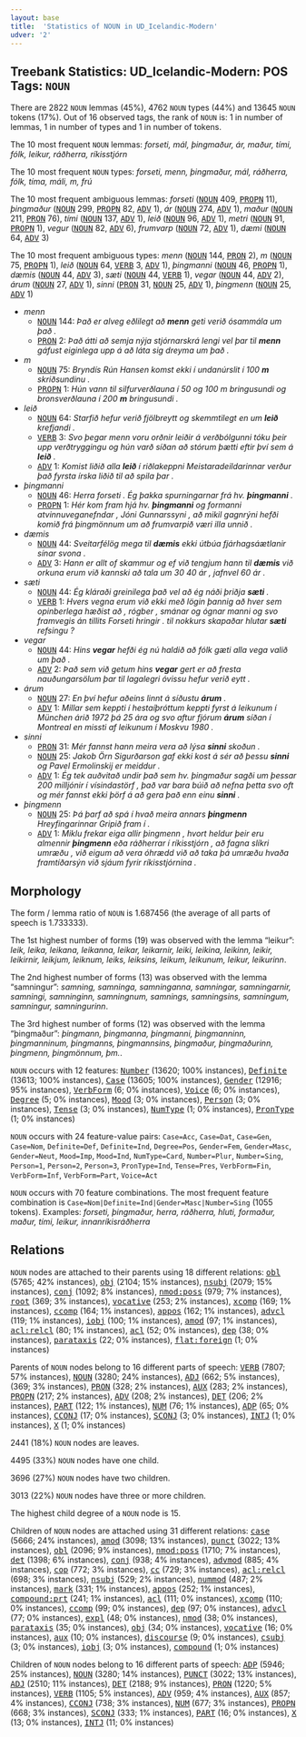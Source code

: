 ```yaml
---
layout: base
title:  'Statistics of NOUN in UD_Icelandic-Modern'
udver: '2'
---
```


## Treebank Statistics: UD_Icelandic-Modern: POS Tags: `NOUN`

There are 2822 `NOUN` lemmas (45%), 4762 `NOUN` types (44%) and 13645 `NOUN` tokens (17%).
Out of 16 observed tags, the rank of `NOUN` is: 1 in number of lemmas, 1 in number of types and 1 in number of tokens.

The 10 most frequent `NOUN` lemmas: <em>forseti, mál, þingmaður, ár, maður, tími, fólk, leikur, ráðherra, ríkisstjórn</em>

The 10 most frequent `NOUN` types:  <em>forseti, menn, þingmaður, mál, ráðherra, fólk, tíma, máli, m, frú</em>

The 10 most frequent ambiguous lemmas: <em>forseti</em> (<tt><a href="is_modern-pos-NOUN.html">NOUN</a></tt> 409, <tt><a href="is_modern-pos-PROPN.html">PROPN</a></tt> 11), <em>þingmaður</em> (<tt><a href="is_modern-pos-NOUN.html">NOUN</a></tt> 299, <tt><a href="is_modern-pos-PROPN.html">PROPN</a></tt> 82, <tt><a href="is_modern-pos-ADV.html">ADV</a></tt> 1), <em>ár</em> (<tt><a href="is_modern-pos-NOUN.html">NOUN</a></tt> 274, <tt><a href="is_modern-pos-ADV.html">ADV</a></tt> 1), <em>maður</em> (<tt><a href="is_modern-pos-NOUN.html">NOUN</a></tt> 211, <tt><a href="is_modern-pos-PRON.html">PRON</a></tt> 76), <em>tími</em> (<tt><a href="is_modern-pos-NOUN.html">NOUN</a></tt> 137, <tt><a href="is_modern-pos-ADV.html">ADV</a></tt> 1), <em>leið</em> (<tt><a href="is_modern-pos-NOUN.html">NOUN</a></tt> 96, <tt><a href="is_modern-pos-ADV.html">ADV</a></tt> 1), <em>metri</em> (<tt><a href="is_modern-pos-NOUN.html">NOUN</a></tt> 91, <tt><a href="is_modern-pos-PROPN.html">PROPN</a></tt> 1), <em>vegur</em> (<tt><a href="is_modern-pos-NOUN.html">NOUN</a></tt> 82, <tt><a href="is_modern-pos-ADV.html">ADV</a></tt> 6), <em>frumvarp</em> (<tt><a href="is_modern-pos-NOUN.html">NOUN</a></tt> 72, <tt><a href="is_modern-pos-ADV.html">ADV</a></tt> 1), <em>dæmi</em> (<tt><a href="is_modern-pos-NOUN.html">NOUN</a></tt> 64, <tt><a href="is_modern-pos-ADV.html">ADV</a></tt> 3)

The 10 most frequent ambiguous types:  <em>menn</em> (<tt><a href="is_modern-pos-NOUN.html">NOUN</a></tt> 144, <tt><a href="is_modern-pos-PRON.html">PRON</a></tt> 2), <em>m</em> (<tt><a href="is_modern-pos-NOUN.html">NOUN</a></tt> 75, <tt><a href="is_modern-pos-PROPN.html">PROPN</a></tt> 1), <em>leið</em> (<tt><a href="is_modern-pos-NOUN.html">NOUN</a></tt> 64, <tt><a href="is_modern-pos-VERB.html">VERB</a></tt> 3, <tt><a href="is_modern-pos-ADV.html">ADV</a></tt> 1), <em>þingmanni</em> (<tt><a href="is_modern-pos-NOUN.html">NOUN</a></tt> 46, <tt><a href="is_modern-pos-PROPN.html">PROPN</a></tt> 1), <em>dæmis</em> (<tt><a href="is_modern-pos-NOUN.html">NOUN</a></tt> 44, <tt><a href="is_modern-pos-ADV.html">ADV</a></tt> 3), <em>sæti</em> (<tt><a href="is_modern-pos-NOUN.html">NOUN</a></tt> 44, <tt><a href="is_modern-pos-VERB.html">VERB</a></tt> 1), <em>vegar</em> (<tt><a href="is_modern-pos-NOUN.html">NOUN</a></tt> 44, <tt><a href="is_modern-pos-ADV.html">ADV</a></tt> 2), <em>árum</em> (<tt><a href="is_modern-pos-NOUN.html">NOUN</a></tt> 27, <tt><a href="is_modern-pos-ADV.html">ADV</a></tt> 1), <em>sinni</em> (<tt><a href="is_modern-pos-PRON.html">PRON</a></tt> 31, <tt><a href="is_modern-pos-NOUN.html">NOUN</a></tt> 25, <tt><a href="is_modern-pos-ADV.html">ADV</a></tt> 1), <em>þingmenn</em> (<tt><a href="is_modern-pos-NOUN.html">NOUN</a></tt> 25, <tt><a href="is_modern-pos-ADV.html">ADV</a></tt> 1)


* <em>menn</em>
  * <tt><a href="is_modern-pos-NOUN.html">NOUN</a></tt> 144: <em>Það er alveg eðlilegt að <b>menn</b> geti verið ósammála um það .</em>
  * <tt><a href="is_modern-pos-PRON.html">PRON</a></tt> 2: <em>Það átti að semja nýja stjórnarskrá lengi vel þar til <b>menn</b> gáfust eiginlega upp á að láta sig dreyma um það .</em>
* <em>m</em>
  * <tt><a href="is_modern-pos-NOUN.html">NOUN</a></tt> 75: <em>Bryndís Rún Hansen komst ekki í undanúrslit í 100 <b>m</b> skriðsundinu .</em>
  * <tt><a href="is_modern-pos-PROPN.html">PROPN</a></tt> 1: <em>Hún vann til silfurverðlauna í 50 og 100 m bringusundi og bronsverðlauna í 200 <b>m</b> bringusundi .</em>
* <em>leið</em>
  * <tt><a href="is_modern-pos-NOUN.html">NOUN</a></tt> 64: <em>Starfið hefur verið fjölbreytt og skemmtilegt en um <b>leið</b> krefjandi .</em>
  * <tt><a href="is_modern-pos-VERB.html">VERB</a></tt> 3: <em>Svo þegar menn voru orðnir leiðir á verðbólgunni tóku þeir upp verðtryggingu og hún varð síðan að stórum þætti eftir því sem á <b>leið</b> .</em>
  * <tt><a href="is_modern-pos-ADV.html">ADV</a></tt> 1: <em>Komist liðið alla <b>leið</b> í riðlakeppni Meistaradeildarinnar verður það fyrsta írska liðið til að spila þar .</em>
* <em>þingmanni</em>
  * <tt><a href="is_modern-pos-NOUN.html">NOUN</a></tt> 46: <em>Herra forseti . Ég þakka spurningarnar frá hv. <b>þingmanni</b> .</em>
  * <tt><a href="is_modern-pos-PROPN.html">PROPN</a></tt> 1: <em>Hér kom fram hjá hv. <b>þingmanni</b> og formanni atvinnuveganefndar , Jóni Gunnarssyni , að mikil gagnrýni hefði komið frá þingmönnum um að frumvarpið væri illa unnið .</em>
* <em>dæmis</em>
  * <tt><a href="is_modern-pos-NOUN.html">NOUN</a></tt> 44: <em>Sveitarfélög mega til <b>dæmis</b> ekki útbúa fjárhagsáætlanir sínar svona .</em>
  * <tt><a href="is_modern-pos-ADV.html">ADV</a></tt> 3: <em>Hann er allt of skammur og ef við tengjum hann til <b>dæmis</b> við orkuna erum við kannski að tala um 30 40 ár , jafnvel 60 ár .</em>
* <em>sæti</em>
  * <tt><a href="is_modern-pos-NOUN.html">NOUN</a></tt> 44: <em>Ég kláraði greinilega það vel að ég náði þriðja <b>sæti</b> .</em>
  * <tt><a href="is_modern-pos-VERB.html">VERB</a></tt> 1: <em>Hvers vegna erum við ekki með lögin þannig að hver sem opinberlega hæðist að , rógber , smánar og ógnar manni og svo framvegis án tillits Forseti hringir . til nokkurs skapaðar hlutar <b>sæti</b> refsingu ?</em>
* <em>vegar</em>
  * <tt><a href="is_modern-pos-NOUN.html">NOUN</a></tt> 44: <em>Hins <b>vegar</b> hefði ég nú haldið að fólk gæti alla vega valið um það .</em>
  * <tt><a href="is_modern-pos-ADV.html">ADV</a></tt> 2: <em>Það sem við getum hins <b>vegar</b> gert er að fresta nauðungarsölum þar til lagalegri óvissu hefur verið eytt .</em>
* <em>árum</em>
  * <tt><a href="is_modern-pos-NOUN.html">NOUN</a></tt> 27: <em>En því hefur aðeins linnt á síðustu <b>árum</b> .</em>
  * <tt><a href="is_modern-pos-ADV.html">ADV</a></tt> 1: <em>Millar sem keppti í hestaíþróttum keppti fyrst á leikunum í München árið 1972 þá 25 ára og svo aftur fjórum <b>árum</b> síðan í Montreal en missti af leikunum í Moskvu 1980 .</em>
* <em>sinni</em>
  * <tt><a href="is_modern-pos-PRON.html">PRON</a></tt> 31: <em>Mér fannst hann meira vera að lýsa <b>sinni</b> skoðun .</em>
  * <tt><a href="is_modern-pos-NOUN.html">NOUN</a></tt> 25: <em>Jakob Örn Sigurðarson gaf ekki kost á sér að þessu <b>sinni</b> og Pavel Ermolinskij er meiddur .</em>
  * <tt><a href="is_modern-pos-ADV.html">ADV</a></tt> 1: <em>Ég tek auðvitað undir það sem hv. þingmaður sagði um þessar 200 milljónir í vísindastörf , það var bara búið að nefna þetta svo oft og mér fannst ekki þörf á að gera það enn einu <b>sinni</b> .</em>
* <em>þingmenn</em>
  * <tt><a href="is_modern-pos-NOUN.html">NOUN</a></tt> 25: <em>Þá þarf að spá í hvað meira annars <b>þingmenn</b> Hreyfingarinnar Gripið fram í .</em>
  * <tt><a href="is_modern-pos-ADV.html">ADV</a></tt> 1: <em>Miklu frekar eiga allir þingmenn , hvort heldur þeir eru almennir <b>þingmenn</b> eða ráðherrar í ríkisstjórn , að fagna slíkri umræðu , við eigum að vera óhrædd við að taka þá umræðu hvaða framtíðarsýn við sjáum fyrir ríkisstjórnina .</em>

## Morphology

The form / lemma ratio of `NOUN` is 1.687456 (the average of all parts of speech is 1.733333).

The 1st highest number of forms (19) was observed with the lemma “leikur”: <em>leik, leika, leikana, leikanna, leikar, leikarnir, leiki, leikina, leikinn, leikir, leikirnir, leikjum, leiknum, leiks, leiksins, leikum, leikunum, leikur, leikurinn</em>.

The 2nd highest number of forms (13) was observed with the lemma “samningur”: <em>samning, samninga, samninganna, samningar, samningarnir, samningi, samninginn, samningnum, samnings, samningsins, samningum, samningur, samningurinn</em>.

The 3rd highest number of forms (12) was observed with the lemma “þingmaður”: <em>þingmann, þingmanna, þingmanni, þingmanninn, þingmanninum, þingmanns, þingmannsins, þingmaður, þingmaðurinn, þingmenn, þingmönnum, þm.</em>.

`NOUN` occurs with 12 features: <tt><a href="is_modern-feat-Number.html">Number</a></tt> (13620; 100% instances), <tt><a href="is_modern-feat-Definite.html">Definite</a></tt> (13613; 100% instances), <tt><a href="is_modern-feat-Case.html">Case</a></tt> (13605; 100% instances), <tt><a href="is_modern-feat-Gender.html">Gender</a></tt> (12916; 95% instances), <tt><a href="is_modern-feat-VerbForm.html">VerbForm</a></tt> (6; 0% instances), <tt><a href="is_modern-feat-Voice.html">Voice</a></tt> (6; 0% instances), <tt><a href="is_modern-feat-Degree.html">Degree</a></tt> (5; 0% instances), <tt><a href="is_modern-feat-Mood.html">Mood</a></tt> (3; 0% instances), <tt><a href="is_modern-feat-Person.html">Person</a></tt> (3; 0% instances), <tt><a href="is_modern-feat-Tense.html">Tense</a></tt> (3; 0% instances), <tt><a href="is_modern-feat-NumType.html">NumType</a></tt> (1; 0% instances), <tt><a href="is_modern-feat-PronType.html">PronType</a></tt> (1; 0% instances)

`NOUN` occurs with 24 feature-value pairs: `Case=Acc`, `Case=Dat`, `Case=Gen`, `Case=Nom`, `Definite=Def`, `Definite=Ind`, `Degree=Pos`, `Gender=Fem`, `Gender=Masc`, `Gender=Neut`, `Mood=Imp`, `Mood=Ind`, `NumType=Card`, `Number=Plur`, `Number=Sing`, `Person=1`, `Person=2`, `Person=3`, `PronType=Ind`, `Tense=Pres`, `VerbForm=Fin`, `VerbForm=Inf`, `VerbForm=Part`, `Voice=Act`

`NOUN` occurs with 70 feature combinations.
The most frequent feature combination is `Case=Nom|Definite=Ind|Gender=Masc|Number=Sing` (1055 tokens).
Examples: <em>forseti, þingmaður, herra, ráðherra, hluti, formaður, maður, tími, leikur, innanríkisráðherra</em>


## Relations

`NOUN` nodes are attached to their parents using 18 different relations: <tt><a href="is_modern-dep-obl.html">obl</a></tt> (5765; 42% instances), <tt><a href="is_modern-dep-obj.html">obj</a></tt> (2104; 15% instances), <tt><a href="is_modern-dep-nsubj.html">nsubj</a></tt> (2079; 15% instances), <tt><a href="is_modern-dep-conj.html">conj</a></tt> (1092; 8% instances), <tt><a href="is_modern-dep-nmod-poss.html">nmod:poss</a></tt> (979; 7% instances), <tt><a href="is_modern-dep-root.html">root</a></tt> (369; 3% instances), <tt><a href="is_modern-dep-vocative.html">vocative</a></tt> (253; 2% instances), <tt><a href="is_modern-dep-xcomp.html">xcomp</a></tt> (169; 1% instances), <tt><a href="is_modern-dep-ccomp.html">ccomp</a></tt> (164; 1% instances), <tt><a href="is_modern-dep-appos.html">appos</a></tt> (162; 1% instances), <tt><a href="is_modern-dep-advcl.html">advcl</a></tt> (119; 1% instances), <tt><a href="is_modern-dep-iobj.html">iobj</a></tt> (100; 1% instances), <tt><a href="is_modern-dep-amod.html">amod</a></tt> (97; 1% instances), <tt><a href="is_modern-dep-acl-relcl.html">acl:relcl</a></tt> (80; 1% instances), <tt><a href="is_modern-dep-acl.html">acl</a></tt> (52; 0% instances), <tt><a href="is_modern-dep-dep.html">dep</a></tt> (38; 0% instances), <tt><a href="is_modern-dep-parataxis.html">parataxis</a></tt> (22; 0% instances), <tt><a href="is_modern-dep-flat-foreign.html">flat:foreign</a></tt> (1; 0% instances)

Parents of `NOUN` nodes belong to 16 different parts of speech: <tt><a href="is_modern-pos-VERB.html">VERB</a></tt> (7807; 57% instances), <tt><a href="is_modern-pos-NOUN.html">NOUN</a></tt> (3280; 24% instances), <tt><a href="is_modern-pos-ADJ.html">ADJ</a></tt> (662; 5% instances),  (369; 3% instances), <tt><a href="is_modern-pos-PRON.html">PRON</a></tt> (328; 2% instances), <tt><a href="is_modern-pos-AUX.html">AUX</a></tt> (283; 2% instances), <tt><a href="is_modern-pos-PROPN.html">PROPN</a></tt> (217; 2% instances), <tt><a href="is_modern-pos-ADV.html">ADV</a></tt> (208; 2% instances), <tt><a href="is_modern-pos-DET.html">DET</a></tt> (206; 2% instances), <tt><a href="is_modern-pos-PART.html">PART</a></tt> (122; 1% instances), <tt><a href="is_modern-pos-NUM.html">NUM</a></tt> (76; 1% instances), <tt><a href="is_modern-pos-ADP.html">ADP</a></tt> (65; 0% instances), <tt><a href="is_modern-pos-CCONJ.html">CCONJ</a></tt> (17; 0% instances), <tt><a href="is_modern-pos-SCONJ.html">SCONJ</a></tt> (3; 0% instances), <tt><a href="is_modern-pos-INTJ.html">INTJ</a></tt> (1; 0% instances), <tt><a href="is_modern-pos-X.html">X</a></tt> (1; 0% instances)

2441 (18%) `NOUN` nodes are leaves.

4495 (33%) `NOUN` nodes have one child.

3696 (27%) `NOUN` nodes have two children.

3013 (22%) `NOUN` nodes have three or more children.

The highest child degree of a `NOUN` node is 15.

Children of `NOUN` nodes are attached using 31 different relations: <tt><a href="is_modern-dep-case.html">case</a></tt> (5666; 24% instances), <tt><a href="is_modern-dep-amod.html">amod</a></tt> (3098; 13% instances), <tt><a href="is_modern-dep-punct.html">punct</a></tt> (3022; 13% instances), <tt><a href="is_modern-dep-obl.html">obl</a></tt> (2096; 9% instances), <tt><a href="is_modern-dep-nmod-poss.html">nmod:poss</a></tt> (1710; 7% instances), <tt><a href="is_modern-dep-det.html">det</a></tt> (1398; 6% instances), <tt><a href="is_modern-dep-conj.html">conj</a></tt> (938; 4% instances), <tt><a href="is_modern-dep-advmod.html">advmod</a></tt> (885; 4% instances), <tt><a href="is_modern-dep-cop.html">cop</a></tt> (772; 3% instances), <tt><a href="is_modern-dep-cc.html">cc</a></tt> (729; 3% instances), <tt><a href="is_modern-dep-acl-relcl.html">acl:relcl</a></tt> (698; 3% instances), <tt><a href="is_modern-dep-nsubj.html">nsubj</a></tt> (529; 2% instances), <tt><a href="is_modern-dep-nummod.html">nummod</a></tt> (487; 2% instances), <tt><a href="is_modern-dep-mark.html">mark</a></tt> (331; 1% instances), <tt><a href="is_modern-dep-appos.html">appos</a></tt> (252; 1% instances), <tt><a href="is_modern-dep-compound-prt.html">compound:prt</a></tt> (241; 1% instances), <tt><a href="is_modern-dep-acl.html">acl</a></tt> (111; 0% instances), <tt><a href="is_modern-dep-xcomp.html">xcomp</a></tt> (110; 0% instances), <tt><a href="is_modern-dep-ccomp.html">ccomp</a></tt> (99; 0% instances), <tt><a href="is_modern-dep-dep.html">dep</a></tt> (97; 0% instances), <tt><a href="is_modern-dep-advcl.html">advcl</a></tt> (77; 0% instances), <tt><a href="is_modern-dep-expl.html">expl</a></tt> (48; 0% instances), <tt><a href="is_modern-dep-nmod.html">nmod</a></tt> (38; 0% instances), <tt><a href="is_modern-dep-parataxis.html">parataxis</a></tt> (35; 0% instances), <tt><a href="is_modern-dep-obj.html">obj</a></tt> (34; 0% instances), <tt><a href="is_modern-dep-vocative.html">vocative</a></tt> (16; 0% instances), <tt><a href="is_modern-dep-aux.html">aux</a></tt> (10; 0% instances), <tt><a href="is_modern-dep-discourse.html">discourse</a></tt> (9; 0% instances), <tt><a href="is_modern-dep-csubj.html">csubj</a></tt> (3; 0% instances), <tt><a href="is_modern-dep-iobj.html">iobj</a></tt> (3; 0% instances), <tt><a href="is_modern-dep-compound.html">compound</a></tt> (1; 0% instances)

Children of `NOUN` nodes belong to 16 different parts of speech: <tt><a href="is_modern-pos-ADP.html">ADP</a></tt> (5946; 25% instances), <tt><a href="is_modern-pos-NOUN.html">NOUN</a></tt> (3280; 14% instances), <tt><a href="is_modern-pos-PUNCT.html">PUNCT</a></tt> (3022; 13% instances), <tt><a href="is_modern-pos-ADJ.html">ADJ</a></tt> (2510; 11% instances), <tt><a href="is_modern-pos-DET.html">DET</a></tt> (2188; 9% instances), <tt><a href="is_modern-pos-PRON.html">PRON</a></tt> (1220; 5% instances), <tt><a href="is_modern-pos-VERB.html">VERB</a></tt> (1105; 5% instances), <tt><a href="is_modern-pos-ADV.html">ADV</a></tt> (959; 4% instances), <tt><a href="is_modern-pos-AUX.html">AUX</a></tt> (857; 4% instances), <tt><a href="is_modern-pos-CCONJ.html">CCONJ</a></tt> (738; 3% instances), <tt><a href="is_modern-pos-NUM.html">NUM</a></tt> (677; 3% instances), <tt><a href="is_modern-pos-PROPN.html">PROPN</a></tt> (668; 3% instances), <tt><a href="is_modern-pos-SCONJ.html">SCONJ</a></tt> (333; 1% instances), <tt><a href="is_modern-pos-PART.html">PART</a></tt> (16; 0% instances), <tt><a href="is_modern-pos-X.html">X</a></tt> (13; 0% instances), <tt><a href="is_modern-pos-INTJ.html">INTJ</a></tt> (11; 0% instances)

